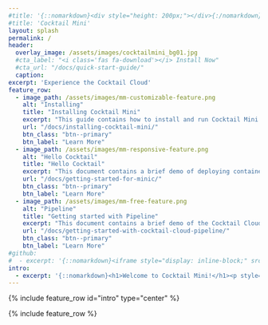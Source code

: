 ```yaml
---
#title: '{::nomarkdown}<div style="height: 200px;"></div>{:/nomarkdown}'
#title: 'Cocktail Mini'
layout: splash
permalink: /
header:
  overlay_image: /assets/images/cocktailmini_bg01.jpg
  #cta_label: "<i class='fas fa-download'></i> Install Now"
  #cta_url: "/docs/quick-start-guide/"
  caption:
excerpt: 'Experience the Cocktail Cloud'
feature_row:
  - image_path: /assets/images/mm-customizable-feature.png
    alt: "Installing"
    title: "Installing Cocktail Mini"
    excerpt: "This guide contains how to install and run Cocktail Mini."
    url: "/docs/installing-cocktail-mini/"
    btn_class: "btn--primary"
    btn_label: "Learn More"
  - image_path: /assets/images/mm-responsive-feature.png
    alt: "Hello Cocktail"
    title: "Hello Cocktail"
    excerpt: "This document contains a brief demo of deploying container to Cocktail Cloud. The flollowing steps describe how to get started."
    url: "/docs/getting-started-for-minic/"
    btn_class: "btn--primary"
    btn_label: "Learn More"
  - image_path: /assets/images/mm-free-feature.png
    alt: "Pipeline"
    title: "Getting started with Pipeline"
    excerpt: "This document contains a brief demo of the Cocktail Cloud Pipeline features. The following steps describe how to that."
    url: "/docs/getting-started-with-cocktail-cloud-pipeline/"
    btn_class: "btn--primary"
    btn_label: "Learn More"
#github:
#  - excerpt: '{::nomarkdown}<iframe style="display: inline-block;" src="https://ghbtns.com/github-btn.html?user=mmistakes&repo=minimal-mistakes&type=star&count=true&size=large" frameborder="0" scrolling="0" width="160px" height="30px"></iframe> <iframe style="display: inline-block;" src="https://ghbtns.com/github-btn.html?user=mmistakes&repo=minimal-mistakes&type=fork&count=true&size=large" frameborder="0" scrolling="0" width="158px" height="30px"></iframe>{:/nomarkdown}'
intro:
  - excerpt: '{::nomarkdown}<h1>Welcome to Cocktail Mini!</h1><p style="text-align: left;">Cocktail Mini is a trial version of Cocktail Cloud. And Minic is a tool that helps you run Cocktail Mini locally by running a single-node Kubernetes cluster inside the Docker.<br>To install and run the Cocktail Mini, follow the steps in <a href="/docs/installing-cocktail-mini/">Installing guide</a>.<br>For more information about the Cocktail Mini, see <a href="/docs/getting-started-for-minic/">Quick-Start Guide</a>.</p>{:/nomarkdown}'
---
```


{% include feature_row id="intro" type="center" %}

{% include feature_row %}
